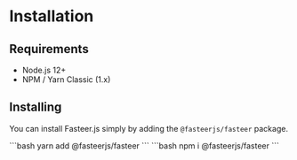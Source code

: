 # Installation

## Requirements

- Node.js 12+
- NPM / Yarn Classic (1.x)

## Installing

You can install Fasteer.js simply by adding the `@fasteerjs/fasteer` package.

<code-group>
<code-block title="Yarn" active>
```bash
yarn add @fasteerjs/fasteer
```
</code-block>

<code-block title="NPM">
```bash
npm i @fasteerjs/fasteer
```
</code-block>
</code-group>
